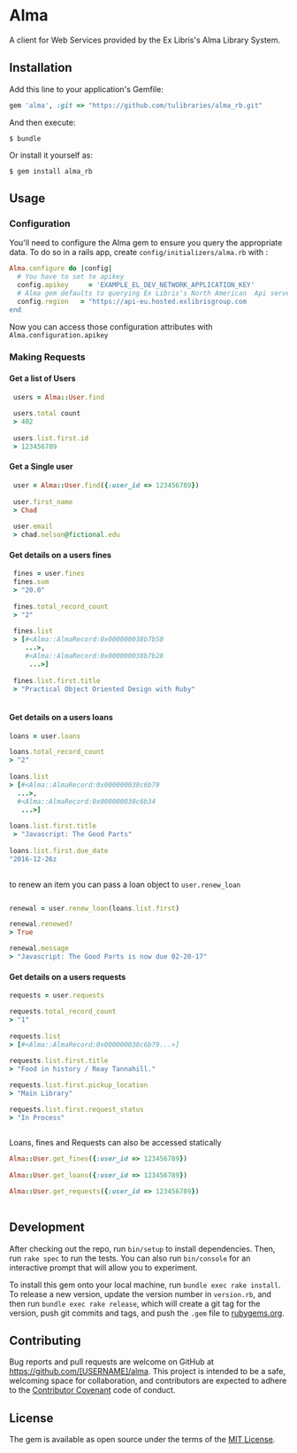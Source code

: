 # Alma

A client for Web Services provided by the Ex Libris's Alma Library System.

## Installation

Add this line to your application's Gemfile:

```ruby
gem 'alma', :git => "https://github.com/tulibraries/alma_rb.git"
```

And then execute:

    $ bundle

Or install it yourself as:

    $ gem install alma_rb

## Usage

### Configuration

You'll need to configure the Alma gem to ensure you query the appropriate data. To do so in a rails app, create `config/initializers/alma.rb` with :

```ruby
Alma.configure do |config|
  # You have to set te apikey 
  config.apikey     = 'EXAMPLE_EL_DEV_NETWORK_APPLICATION_KEY'
  # Alma gem defaults to querying Ex Libris's North American  Api servers. You can override that here.
  config.region   = "https://api-eu.hosted.exlibrisgroup.com
end
```

Now you can access those configuration attributes with `Alma.configuration.apikey`

### Making Requests

#### Get a list of Users
```ruby
 users = Alma::User.find
 
 users.total count
 > 402
 
 users.list.first.id 
 > 123456789
```
 
#### Get a Single user
```ruby
 user = Alma::User.find({:user_id => 123456789})
 
 user.first_name
 > Chad
 
 user.email
 > chad.nelson@fictional.edu
```
 
#### Get details on a users fines
 
```ruby
 fines = user.fines
 fines.sum
 > "20.0"
 
 fines.total_record_count
 > "2"
 
 fines.list
 > [#<Alma::AlmaRecord:0x000000038b7b50
    ...>,
    #<Alma::AlmaRecord:0x000000038b7b28
     ...>]
 
 fines.list.first.title
 > "Practical Object Oriented Design with Ruby"
 
```

#### Get details on a users loans
 
```ruby
loans = user.loans

loans.total_record_count
> "2"
 
loans.list
> [#<Alma::AlmaRecord:0x000000038c6b79
  ...>,
  #<Alma::AlmaRecord:0x000000038c6b34
   ...>]
 
loans.list.first.title
 > "Javascript: The Good Parts"
 
loans.list.first.due_date
"2016-12-26z
 
```

to renew an item you can pass a loan object to `user.renew_loan`

```ruby

renewal = user.renew_loan(loans.list.first)

renewal.renewed?
> True

renewal.message 
> "Javascript: The Good Parts is now due 02-20-17"


```



#### Get details on a users requests
```ruby
requests = user.requests

requests.total_record_count
> "1"
 
requests.list
> [#<Alma::AlmaRecord:0x000000038c6b79...>]
 
requests.list.first.title
> "Food in history / Reay Tannahill."

requests.list.first.pickup_location
> "Main Library"

requests.list.first.request_status
> "In Process"
 
```
 
 Loans, fines and Requests can also be accessed statically
  
```ruby
Alma::User.get_fines({:user_id => 123456789})
 
Alma::User.get_loans({:user_id => 123456789})

Alma::User.get_requests({:user_id => 123456789})
 
```
## Development

After checking out the repo, run `bin/setup` to install dependencies. Then, run `rake spec` to run the tests. You can also run `bin/console` for an interactive prompt that will allow you to experiment.

To install this gem onto your local machine, run `bundle exec rake install`. To release a new version, update the version number in `version.rb`, and then run `bundle exec rake release`, which will create a git tag for the version, push git commits and tags, and push the `.gem` file to [rubygems.org](https://rubygems.org).

## Contributing

Bug reports and pull requests are welcome on GitHub at https://github.com/[USERNAME]/alma. This project is intended to be a safe, welcoming space for collaboration, and contributors are expected to adhere to the [Contributor Covenant](http://contributor-covenant.org) code of conduct.


## License

The gem is available as open source under the terms of the [MIT License](http://opensource.org/licenses/MIT).

